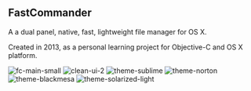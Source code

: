 ## FastCommander
A a dual panel, native, fast, lightweight file manager for OS X.

Created in 2013, as a personal learning project for Objective-C and OS X platform.

![fc-main-small](https://user-images.githubusercontent.com/3949132/176720148-6eeee502-ca54-4663-8b03-5d03a64eb0e6.png)
![clean-ui-2](https://user-images.githubusercontent.com/3949132/176720203-4f601123-d019-4b3a-9928-37de717e244f.png)
![theme-sublime](https://user-images.githubusercontent.com/3949132/176720223-e530ff8b-a597-47af-a2ff-70113af90304.png)
![theme-norton](https://user-images.githubusercontent.com/3949132/176720261-f625e34b-18c0-45b9-85de-44c968618576.png)
![theme-blackmesa](https://user-images.githubusercontent.com/3949132/176720275-b348c817-9a85-4215-9eba-434e674fce22.png)
![theme-solarized-light](https://user-images.githubusercontent.com/3949132/176720300-ec01aa24-9a5a-4e1a-a14d-41b911e2ce51.png)
